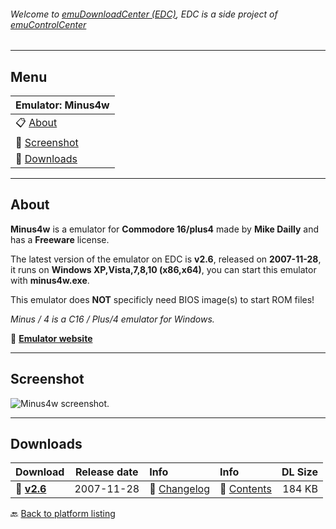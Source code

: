 ###### Welcome to [emuDownloadCenter (EDC)](https://github.com/PhoenixInteractiveNL/emuDownloadCenter/wiki/), EDC is a side project of [emuControlCenter](https://github.com/PhoenixInteractiveNL/emuControlCenter/wiki/)
***
## Menu
| **Emulator: Minus4w** |
|:---------|
| :clipboard: [About](#about) |
| :sunrise: [Screenshot](#screenshot) |
| :floppy_disk: [Downloads](#downloads) |
***
## About
**Minus4w** is a emulator for **Commodore 16/plus4** made by **Mike Dailly** and has a **Freeware** license.

The latest version of the emulator on EDC is **v2.6**, released on **2007-11-28**, it runs on **Windows XP,Vista,7,8,10 (x86,x64)**, you can start this emulator with **minus4w.exe**.

This emulator does **NOT** specificly need BIOS image(s) to start ROM files!

_Minus / 4 is a C16 / Plus/4 emulator for Windows._

:link: [**Emulator website**](http://minus4.plus4.net)
***
## Screenshot
![](https://raw.githubusercontent.com/PhoenixInteractiveNL/emuDownloadCenter/master/hooks/minus4/screen.jpg "Minus4w screenshot.")
***
## Downloads
| Download | Release date  | Info       | Info       | DL Size    |
|:---------|:-------------:|:-----------|:-----------|-----------:|
| :floppy_disk: [**v2.6**](https://github.com/PhoenixInteractiveNL/edc-repo0002/raw/master/minus4/2.6.7z) | 2007-11-28 | :page_facing_up: [Changelog](https://github.com/PhoenixInteractiveNL/edc-repo0002/blob/master/minus4/2.6_changelog.txt) | :mag_right: [Contents](https://github.com/PhoenixInteractiveNL/edc-repo0002/blob/master/minus4/2.6_contents.txt) | 184 KB |

:back: [Back to platform listing](https://github.com/PhoenixInteractiveNL/emuDownloadCenter/wiki/EDC-Platform-List)
